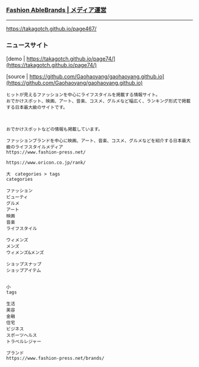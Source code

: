 ### [Fashion AbleBrands | メディア運営](https://takagotch.github.io/page467/) 
---
https://takagotch.github.io/page467/
### ニュースサイト　

[demo | https://takagotch.github.io/page74/](https://takagotch.github.io/page74/)

[source | https://github.com/Gaohaoyang/gaohaoyang.github.io](https://github.com/Gaohaoyang/gaohaoyang.github.io)



```
ヒットが見えるファッションを中心にライフスタイルを掲載する情報サイト。
おでかけスポット、映画、アート、音楽、コスメ、グルメなど幅広く、ランキング形式で掲載する日本最大級のサイトです。



おでかけスポットなどの情報も掲載しています。

ファッションブランドを中心に映画、アート、音楽、コスメ、グルメなどを紹介する日本最大級のライフスタイルメディア
https://www.fashion-press.net/

https://www.oricon.co.jp/rank/
```

```
大　categories > tags
categories

ファッション
ビューティ
グルメ
アート
映画
音楽
ライフスタイル

ウィメンズ
メンズ
ウィメンズ&メンズ

ショップスナップ
ショップアイテム


```

```
小
tags

生活
美容
金融
住宅
ビジネス
スポーツヘルス
トラベルレジャー
```

```
ブランド
https://www.fashion-press.net/brands/

```












